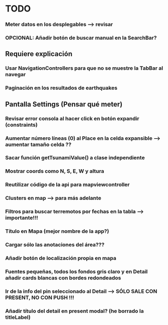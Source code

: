 
# TODO

### Meter datos en los desplegables --> revisar
### OPCIONAL: Añadir botón de buscar manual en la SearchBar?

## Requiere explicación
### Usar NavigationControllers para que no se muestre la TabBar al navegar
### Paginación en los resultados de earthquakes

## Pantalla Settings (Pensar qué meter)

### Revisar error consola al hacer click en botón expandir (constraints)
### Aumentar número líneas (0) al Place en la celda expansible --> aumentar tamaño celda ??

### Sacar función getTsunamiValue() a clase independiente
### Mostrar coords como N, S, E, W y altura
### Reutilizar código de la api para mapviewcontroller
### Clusters en map --> para más adelante
### Filtros para buscar terremotos por fechas en la tabla --> importante!!!
### Título en Mapa (mejor nombre de la app?)
### Cargar sólo las anotaciones del área???
### Añadir botón de localización propia en mapa
### Fuentes pequeñas, todos los fondos gris claro y en Detail añadir cards blancas con bordes redondeados

### Ir de la info del pin seleccionado al Detail --> SÓLO SALE CON PRESENT, NO CON PUSH !!!
### Añadir título del detail en present modal? (he borrado la titleLabel)

